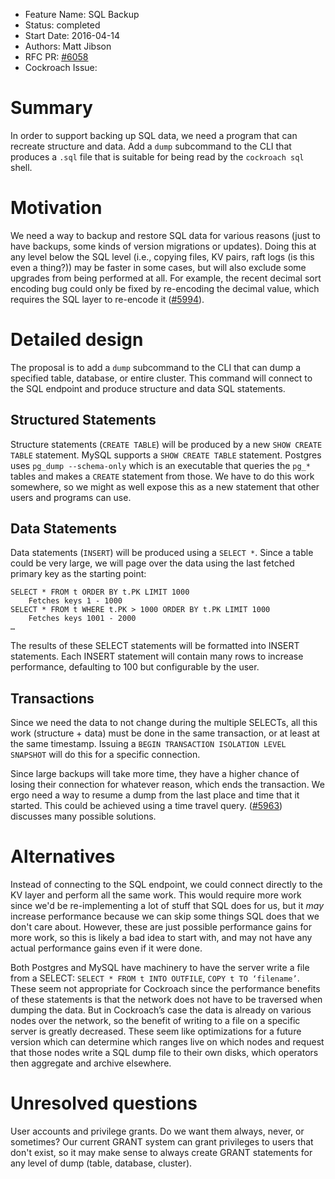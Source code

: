 - Feature Name: SQL Backup
- Status: completed
- Start Date: 2016-04-14
- Authors: Matt Jibson
- RFC PR: [#6058](https://github.com/cockroachdb/cockroach/pull/6058)
- Cockroach Issue:

# Summary

In order to support backing up SQL data, we need a program that can recreate
structure and data. Add a `dump` subcommand to the CLI that produces a `.sql`
file that is suitable for being read by the `cockroach sql` shell.

# Motivation

We need a way to backup and restore SQL data for various reasons (just to
have backups, some kinds of version migrations or updates). Doing this at
any level below the SQL level (i.e., copying files, KV pairs, raft logs
(is this even a thing?)) may be faster in some cases, but will also exclude
some upgrades from being performed at all. For example, the recent decimal
sort encoding bug could only be fixed by re-encoding the decimal value,
which requires the SQL layer to re-encode it
([#5994](https://github.com/cockroachdb/cockroach/pull/5994)).

# Detailed design

The proposal is to add a `dump` subcommand to the CLI that can dump a
specified table, database, or entire cluster. This command will connect to
the SQL endpoint and produce structure and data SQL statements.

## Structured Statements

Structure statements (`CREATE TABLE`) will be produced by a new `SHOW CREATE
TABLE` statement. MySQL supports a `SHOW CREATE TABLE` statement. Postgres
uses `pg_dump --schema-only` which is an executable that queries the `pg_*`
tables and makes a `CREATE` statement from those. We have to do this work
somewhere, so we might as well expose this as a new statement that other
users and programs can use.

## Data Statements

Data statements (`INSERT`) will be produced using a `SELECT *`. Since a
table could be very large, we will page over the data using the last fetched
primary key as the starting point:

```
SELECT * FROM t ORDER BY t.PK LIMIT 1000
	Fetches keys 1 - 1000
SELECT * FROM t WHERE t.PK > 1000 ORDER BY t.PK LIMIT 1000
	Fetches keys 1001 - 2000
…
```

The results of these SELECT statements will be formatted into INSERT
statements. Each INSERT statement will contain many rows to increase
performance, defaulting to 100 but configurable by the user.

## Transactions

Since we need the data to not change during the multiple SELECTs, all this
work (structure + data) must be done in the same transaction, or at least at
the same timestamp. Issuing a `BEGIN TRANSACTION ISOLATION LEVEL SNAPSHOT`
will do this for a specific connection.

Since large backups will take more time, they have a higher chance of losing
their connection for whatever reason, which ends the transaction. We ergo
need a way to resume a dump from the last place and time that it started. This
could be achieved using a time travel query.
([#5963](https://github.com/cockroachdb/cockroach/issues/5963))
discusses many possible solutions.

# Alternatives

Instead of connecting to the SQL endpoint, we could connect directly to the
KV layer and perform all the same work. This would require more work since
we'd be re-implementing a lot of stuff that SQL does for us, but it *may*
increase performance because we can skip some things SQL does that we don't
care about. However, these are just possible performance gains for more work,
so this is likely a bad idea to start with, and may not have any actual
performance gains even if it were done.

Both Postgres and MySQL have machinery to have the server write a file from
a SELECT: `SELECT * FROM t INTO OUTFILE`, `COPY t TO ‘filename’`. These
seem not appropriate for Cockroach since the performance benefits of these
statements is that the network does not have to be traversed when dumping the
data. But in Cockroach’s case the data is already on various nodes over
the network, so the benefit of writing to a file on a specific server is
greatly decreased. These seem like optimizations for a future version which
can determine which ranges live on which nodes and request that those nodes
write a SQL dump file to their own disks, which operators then aggregate
and archive elsewhere.

# Unresolved questions

User accounts and privilege grants. Do we want them always, never, or
sometimes? Our current GRANT system can grant privileges to users that don't
exist, so it may make sense to always create GRANT statements for any level
of dump (table, database, cluster).

